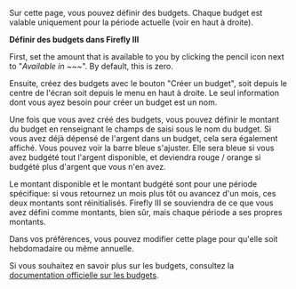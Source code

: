 Sur cette page, vous pouvez définir des budgets. Chaque budget est valable uniquement pour la période actuelle (voir en haut à droite).

**Définir des budgets dans Firefly III**

First, set the amount that is available to you by clicking the pencil icon next to "*Available in ~~~*". By default, this is zero.

Ensuite, créez des budgets avec le bouton "Créer un budget", soit depuis le centre de l'écran soit depuis le menu en haut à droite. Le seul information dont vous ayez besoin pour créer un budget est un nom.

Une fois que vous avez créé des budgets, vous pouvez définir le montant du budget en renseignant le champs de saisi sous le nom du budget. Si vous avez déjà dépensé de l'argent dans un budget, cela sera également affiché. Vous pouvez voir la barre bleue s'ajuster. Elle sera bleue si vous avez budgété tout l'argent disponible, et deviendra rouge / orange si budgété plus d'argent que vous n'en avez.

Le montant disponible et le montant budgété sont pour une période spécifique: si vous retournez un mois plus tôt ou avancez d'un mois, ces deux montants sont réinitialisés. Firefly III se souviendra de ce que vous avez défini comme montants, bien sûr, mais chaque période a ses propres montants.

Dans vos préférences, vous pouvez modifier cette plage pour qu'elle soit hebdomadaire ou même annuelle.

Si vous souhaitez en savoir plus sur les budgets, consultez la [documentation officielle sur les budgets](https://docs.firefly-iii.org/concepts/budgets).